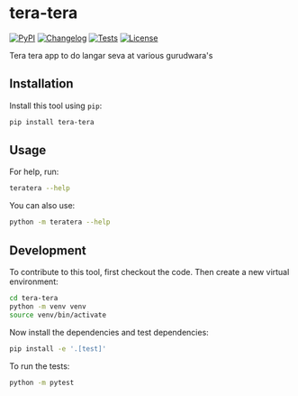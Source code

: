 # tera-tera

[![PyPI](https://img.shields.io/pypi/v/tera-tera.svg)](https://pypi.org/project/tera-tera/)
[![Changelog](https://img.shields.io/github/v/release/sukhbinder/tera-tera?include_prereleases&label=changelog)](https://github.com/sukhbinder/tera-tera/releases)
[![Tests](https://github.com/sukhbinder/tera-tera/actions/workflows/test.yml/badge.svg)](https://github.com/sukhbinder/tera-tera/actions/workflows/test.yml)
[![License](https://img.shields.io/badge/license-Apache%202.0-blue.svg)](https://github.com/sukhbinder/tera-tera/blob/master/LICENSE)

Tera tera app to do langar seva at various gurudwara's

## Installation

Install this tool using `pip`:
```bash
pip install tera-tera
```
## Usage

For help, run:
```bash
teratera --help
```
You can also use:
```bash
python -m teratera --help
```
## Development

To contribute to this tool, first checkout the code. Then create a new virtual environment:
```bash
cd tera-tera
python -m venv venv
source venv/bin/activate
```
Now install the dependencies and test dependencies:
```bash
pip install -e '.[test]'
```
To run the tests:
```bash
python -m pytest
```
